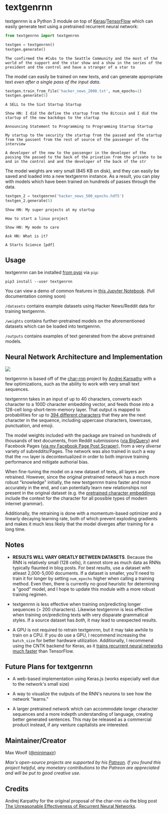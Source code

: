 # textgenrnn

textgenrnn is a Python 3 module on top of [Keras](https://github.com/fchollet/keras)/[TensorFlow](https://www.tensorflow.org) which can easily generate text using a pretrained recurrent neural network:

```python
from textgenrnn import textgenrnn

textgen = textgenrnn()
textgen.generate()
```
```
The confirmed the #Cubs to the Seattle Community and the most of the world of the support and the star show and a show in the series of the president and the control and have a stranger of a star to
```

The model can easily be trained on new texts, and can generate appropriate text *even after a single pass of the input data*.

```python
textgen.train_from_file('hacker_news_2000.txt', num_epochs=1)
textgen.generate(5)
```
```
A SELL to the Sixt Startup Startup

Show HN: I did the define the startup from the Bitcoin and I did the startup of the new backdops to the startup

Announcing Statement to Programming to Programming Startup Startup

My startup to the security the startup from the passed and the startup from the passent from the rest of source of the passenger of the interview

A developer of the new to the passenger in the developer of the passing the passed to the back of the privation from the private to be and in the control and and the developer of the back of the str
```

The model weights are very small (845 KB on disk), and they can easily be saved and loaded into a new textgenrnn instance. As a result, you can play with models which have been trained on hundreds of passes through the data.

```python
textgen_2 = textgenrnn('hacker_news_500_epochs.hdf5')
textgen_2.generate(5)
```
```
Show HN: My super projects at my startup

How to start a linux project

Show HN: My mode to care

Ask HN: What is it?

A Starts Science [pdf]
```

## Usage

textgenrnn can be installed [from pypi](https://pypi.python.org/pypi/textgenrnn) via `pip`:

```
pip3 install --user textgenrnn
```

You can view a demo of common features in [this Jupyter Notebook](/docs/textgenrnn-demo.ipynb). (full documentation coming soon)

`/datasets` contains example datasets using Hacker News/Reddit data for training textgenrnn.

`/weights` contains further-pretrained models on the aforementioned datasets which can be loaded into textgenrnn.

`/outputs` contains examples of text generated from the above pretrained models.

## Neural Network Architecture and Implementation

![](/docs/model_shapes.png)

textgenrnn is based off of the [char-rnn](https://github.com/karpathy/char-rnn) project by [Andrej Karpathy](https://twitter.com/karpathy) with a few optimizations, such as the ability to work with very small text sequences.

textgenrnn takes in an input of up to 40 characters, converts each character to a 100D character embedding vector, and feeds those into a 128-cell long-short-term-memory layer. That output is mapped to probabilities for up to [394 different characters](/textgenrnn/textgenrnn_vocab.json) that they are the next character in the sequence, including uppercase characters, lowercase, punctuation, and emoji.

The model weights included with the package are trained on hundreds of thousands of text documents, from Reddit submissions ([via BigQuery](http://minimaxir.com/2015/10/reddit-bigquery/)) and Facebook Pages ([via my Facebook Page Post Scraper](https://github.com/minimaxir/facebook-page-post-scraper)), from a very *diverse* variety of subreddits/Pages. The network was also trained in such a way that the `rnn` layer is decontextualized in order to both improve training performance and mitigate authorial bias.

When fine-tuning the model on a new dataset of texts, all layers are retrained. However, since the original pretrained network has a much more robust "knowledge" initially, the new textgenrnn trains faster and more accurately in the end, and can potentially  learn new relationships not present in the original dataset (e.g. the [pretrained character embeddings](http://minimaxir.com/2017/04/char-embeddings/) include the context for the character for all possible types of modern internet grammar).

Additionally, the retraining is done with a momentum-based optimizer and a linearly decaying learning rate, both of which prevent exploding gradients and makes it much less likely that the model diverges after training for a long time.

## Notes

* **RESULTS WILL VARY GREATLY BETWEEN DATASETS**. Because the RNN is relatively small (128 cells), it cannot store as much data as RNNs typically flaunted in blog posts. For best results, use a dataset with atleast 2,000-5,000 documents. If a dataset is smaller, you'll need to train it for longer by setting `num_epochs` higher when calling a training method. Even then, there is currently no good heuristic for determining a "good" model, and I hope to update this module with a more robust training regimen.

* textgenrnn is less effective when training on/predicting longer sequences (> 200 characters). Likewise textgenrnn is less effective when training on/predicting texts with very disparate grammatical styles. If a source dataset has *both*, it may lead to unexpected results.

* A GPU is not required to retrain textgenrnn, but it may take awhile to train on a CPU. If you do use a GPU, I recommend increasing the `batch_size` for better hardware utilization. Additionally, I recommend using the CNTK backend for Keras, as it [trains recurrent neural networks much faster](http://minimaxir.com/2017/06/keras-cntk/) than TensorFlow.

## Future Plans for textgenrnn

* A web-based implementation using Keras.js (works especially well due to the network's small size)

* A way to visualize the outputs of the RNN's neurons to see how the network "learns."

* A larger pretrained network which can accommodate longer character sequences and a more indepth understanding of language, creating better generated sentences. This may be released as a commercial product instead, if any venture capitalists are interested.

## Maintainer/Creator

Max Woolf ([@minimaxir](http://minimaxir.com))

*Max's open-source projects are supported by his [Patreon](https://www.patreon.com/minimaxir). If you found this project helpful, any monetary contributions to the Patreon are appreciated and will be put to good creative use.*

## Credits

Andrej Karpathy for the original proposal of the char-rnn via the blog post [The Unreasonable Effectiveness of Recurrent Neural Networks](http://karpathy.github.io/2015/05/21/rnn-effectiveness/).
